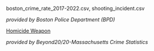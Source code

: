 boston_crime_rate_2017-2022.csv, shooting_incident.csv

*provided by Boston Police Department (BPD)*



[Homicide Weapon](https://ma.beyond2020.com/ma_public/View/dispview.aspx?ReportId=616&MemberSelection_[Return%20A%20Date].[Return%20A%20Date%20Hierarchy]=2022&MemberSelection_[Summary%20Jurisdiction%20by%20County].[Summary%20Jurisdiction%20by%20County%20Hierarchy]=MA)

*provided by Beyond20/20-Massachusetts Crime Statistics*



